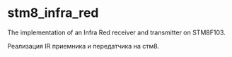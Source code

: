 # stm8_infra_red
The implementation of an Infra Red receiver and transmitter on STM8F103.

Реализация IR приемника и передатчика на стм8.
